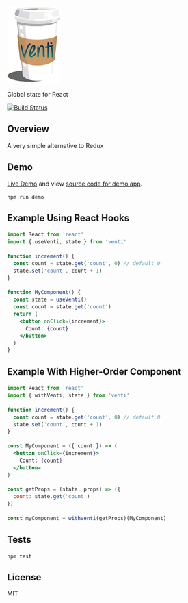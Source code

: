 [![venti](venti.png)](https://github.com/will123195/venti)

Global state for React

[![Build Status](https://travis-ci.org/will123195/venti.svg?branch=master)](https://travis-ci.org/will123195/venti)

## Overview

A very simple alternative to Redux

## Demo

[Live Demo](https://will123195.github.io/venti/demo/) and view [source code for demo app](https://github.com/will123195/venti/tree/master/demo/src).

```
npm run demo
```

## Example Using React Hooks

```jsx
import React from 'react'
import { useVenti, state } from 'venti'

function increment() {
  const count = state.get('count', 0) // default 0
  state.set('count', count + 1)
}

function MyComponent() {
  const state = useVenti()
  const count = state.get('count')
  return (
    <button onClick={increment}>
      Count: {count}
    </button>
  )
}
```

## Example With Higher-Order Component

```jsx
import React from 'react'
import { withVenti, state } from 'venti'

function increment() {
  const count = state.get('count', 0) // default 0
  state.set('count', count + 1)
}

const MyComponent = ({ count }) => (
  <button onClick={increment}>
    Count: {count}
  </button>
)

const getProps = (state, props) => ({
  count: state.get('count')
})

const myComponent = withVenti(getProps)(MyComponent)
```

## Tests

```
npm test
```

## License

MIT